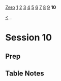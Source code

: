[Zero](./Session0.md) [1](./Session1.md) [2](./Session2.md) [3](./Session3.md) [4](./Session4.md) [5](./Session5.md) [6](./Session6.md) [7](./Session7.md) [8](./Session8.md) [9](./Session9.md) **10**

[<](./Session9.md) _

# Session 10

## Prep

## Table Notes
